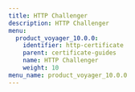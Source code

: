 ```yaml
---
title: HTTP Challenger
description: HTTP Challenger
menu:
  product_voyager_10.0.0:
    identifier: http-certificate
    parent: certificate-guides
    name: HTTP Challenger
    weight: 10
menu_name: product_voyager_10.0.0
---
```

